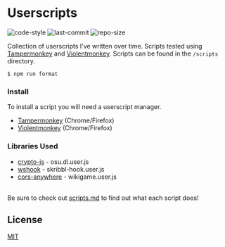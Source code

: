 # Userscripts

![code-style](https://img.shields.io/badge/code_style-prettier-ff69b4.svg) ![last-commit](https://img.shields.io/github/last-commit/cyan903/userscripts) ![repo-size](https://img.shields.io/github/repo-size/cyan903/userscripts)

Collection of userscripts I've written over time. Scripts tested using [Tampermonkey](https://www.tampermonkey.net) and [Violentmonkey](https://violentmonkey.github.io). Scripts can be found in the `/scripts` directory.

```
$ npm run format
```

### Install

To install a script you will need a userscript manager.

-   [Tampermonkey](https://www.tampermonkey.net/) (Chrome/Firefox)
-   [Violentmonkey](https://violentmonkey.github.io/) (Chrome/Firefox)

### Libraries Used

-   [crypto-js](https://www.npmjs.com/package/crypto-js) - osu.dl.user.js
-   [wshook](https://github.com/skepticfx/wshook) - skribbl-hook.user.js
-   [cors-anywhere](https://github.com/Rob--W/cors-anywhere) - wikigame.user.js

<br />
Be sure to check out <a href="https://github.com/Cyan903/Userscripts/blob/main/SCRIPTS.md">scripts.md</a> to find out what each script does!

## License

[MIT](LICENSE)
